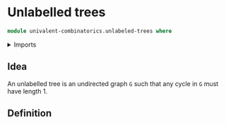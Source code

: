 # Unlabelled trees

```agda
module univalent-combinatorics.unlabeled-trees where
```

<details><summary>Imports</summary>
```agda
open import graph-theory.simple-undirected-graphs
```
</details>

## Idea

An unlabelled tree is an undirected graph `G` such that any cycle in `G` must have length 1.

## Definition

```agda

```
